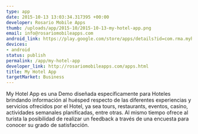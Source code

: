 ```yaml
--- 
type: app
date: 2015-10-13 13:03:34.317395 +00:00
developer: Rosario Mobile Apps
thumb: /uploads/app/2015-10/2015-10-13-my-hotel-app.png
email: info@rosariomobileapps.com
android_link: https://play.google.com/store/apps/details?id=com.rma.myhotelapp
devices: 
- android
status: publish
permalink: /app/my-hotel-app
developer_link: http://rosariomobileapps.com/apps.html
title: My Hotel App
targetMarket: Business
---
```


My Hotel App es una Demo diseñada específicamente para Hoteles brindando información al huésped respecto de las diferentes experiencias y servicios ofrecidos por el Hotel, ya sea tours, restaurants, eventos, casino, actividades semanales planificadas, entre otras. Al mismo tiempo ofrece al turista la posibilidad de realizar un feedback a través de una encuesta para conocer su grado de satisfacción.
